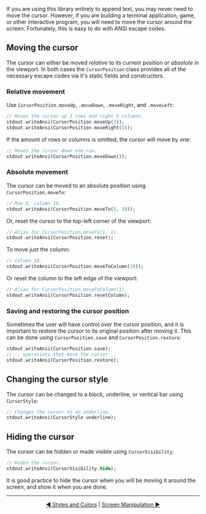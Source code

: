 If you are using this library entirely to append text, you may never need to
move the cursor. However, if you are building a terminal application, game, or
other interactive program, you will need to move the cursor around the screen.
Fortunately, this is easy to do with ANSI escape codes.

## Moving the cursor

The cursor can either be moved _relative_ to its current position or _absolute_
in the viewport. In both cases the `CursorPosition` class provides all of the
necessary escape codes via it's static fields and constructors.

### Relative movement

Use `CursorPosition.moveUp`, `.moveDown`, `.moveRight`, and `.moveLeft`:

```dart
// Moves the cursor up 3 rows and right 5 columns.
stdout.writeAnsi(CursorPosition.moveUp(3));
stdout.writeAnsi(CursorPosition.moveRight(5));
```

If the amount of rows or columns is omitted, the cursor will move by one:

```dart
// Moves the cursor down one row.
stdout.writeAnsi(CursorPosition.moveDown());
```

### Absolute movement

The cursor can be moved to an absolute position using `CursorPosition.moveTo`:

```dart
// Row 5, column 10.
stdout.writeAnsi(CursorPosition.moveTo(5, 10));
```

Or, reset the cursor to the top-left corner of the viewport:

```dart
// Alias for CursorPosition.moveTo(1, 1).
stdout.writeAnsi(CursorPosition.reset);
```

To move just the column:

```dart
// Column 10.
stdout.writeAnsi(CursorPosition.moveToColumn(10));
```

Or reset the column to the left edge of the viewport:

```dart
// Alias for CursorPosition.moveToColumn(1).
stdout.writeAnsi(CursorPosition.resetColumn);
```
  
### Saving and restoring the cursor position

Sometimes the user will have control over the cursor position, and it is
important to restore the cursor to its original position after moving it. This
can be done using `CursorPosition.save` and `CursorPosition.restore`:

```dart
stdout.writeAnsi(CursorPosition.save);
// .. operations that move the cursor ..
stdout.writeAnsi(CursorPosition.restore);
```

## Changing the cursor style

The cursor can be changed to a block, underline, or vertical bar using
`CursorStyle`:

```dart
// Changes the cursor to an underline.
stdout.writeAnsi(CursorStyle.underline);
```

## Hiding the cursor

The cursor can be hidden or made visible using `CursorVisibility`:

```dart
// Hides the cursor.
stdout.writeAnsi(CursorVisibility.hide);
```

It is good practice to hide the cursor when you will be moving it around the
screen, and show it when you are done.

---

<div style="text-align: center">

[◄ Styles and Colors](Styles%20and%20Colors-topic.html) |
[Screen Manipulation ►](Screen%20Manipulation-topic.html)

</div>
